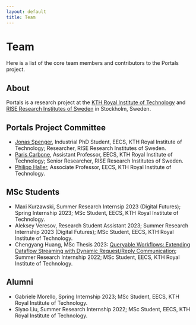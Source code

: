 ```yaml
---
layout: default
title: Team
---
```


# Team
Here is a list of the core team members and contributors to the Portals project.

## About
Portals is a research project at the [KTH Royal Institute of Technology](https://www.kth.se/en) and [RISE Research Institutes of Sweden](https://www.ri.se/en) in Stockholm, Sweden.

## Portals Project Committee
* [Jonas Spenger](https://www.kth.se/profile/jspenger), Industrial PhD Student, EECS, KTH Royal Institute of Technology; Researcher, RISE Research Institutes of Sweden.
* [Paris Carbone](https://www.kth.se/profile/parisc), Assistant Professor, EECS, KTH Royal Institute of Technology; Senior Researcher, RISE Research Institutes of Sweden.
* [Philipp Haller](https://www.kth.se/profile/phaller),
  Associate Professor, EECS, KTH Royal Institute of Technology.

## MSc Students
* Maxi Kurzawski, Summer Research Internsip 2023 (Digital Futures); Spring Internship 2023; MSc Student, EECS, KTH Royal Institute of Technology.
* Aleksey Veresov, Research Student Assistant 2023; Summer Research Internship 2023 (Digital Futures); MSc Student, EECS, KTH Royal Institute of Technology.
* Chengyang Huang, MSc Thesis 2023: [Queryable Workflows: Extending Dataflow Streaming with Dynamic Request/Reply Communication](https://urn.kb.se/resolve?urn=urn:nbn:se:kth:diva-329594); Summer Research Internship 2022; MSc Student, EECS, KTH Royal Institute of Technology.

## Alumni
* Gabriele Morello, Spring Internship 2023; MSc Student, EECS, KTH Royal Institute of Technology.
* Siyao Liu, Summer Research Internship 2022; MSc Student, EECS, KTH Royal Institute of Technology.
